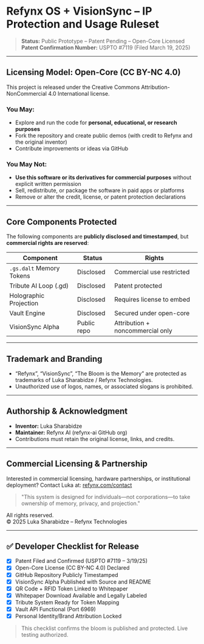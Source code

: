 # Refynx OS + VisionSync – IP Protection and Usage Ruleset

> **Status:** Public Prototype – Patent Pending – Open-Core Licensed
> **Patent Confirmation Number:** USPTO #7119 (Filed March 19, 2025)

---

## Licensing Model: Open-Core (CC BY-NC 4.0)
This project is released under the Creative Commons Attribution-NonCommercial 4.0 International license.

### You May:
- Explore and run the code for **personal, educational, or research purposes**
- Fork the repository and create public demos (with credit to Refynx and the original inventor)
- Contribute improvements or ideas via GitHub

### You May Not:
- **Use this software or its derivatives for commercial purposes** without explicit written permission
- Sell, redistribute, or package the software in paid apps or platforms
- Remove or alter the credit, license, or patent protection declarations

---

## Core Components Protected
The following components are **publicly disclosed and timestamped**, but **commercial rights are reserved**:

| Component                 | Status      | Rights                   |
|--------------------------|-------------|---------------------------|
| `.gs.dalt` Memory Tokens | Disclosed   | Commercial use restricted |
| Tribute AI Loop (.gd)    | Disclosed   | Patent protected          |
| Holographic Projection   | Disclosed   | Requires license to embed |
| Vault Engine             | Disclosed   | Secured under open-core  |
| VisionSync Alpha         | Public repo | Attribution + noncommercial only |

---

## Trademark and Branding
- “Refynx”, “VisionSync”, “The Bloom is the Memory” are protected as trademarks of Luka Sharabidze / Refynx Technologies.
- Unauthorized use of logos, names, or associated slogans is prohibited.

---

## Authorship & Acknowledgment
- **Inventor:** Luka Sharabidze  
- **Maintainer:** Refynx AI (refynx-ai GitHub org)  
- Contributions must retain the original license, links, and credits.

---

## Commercial Licensing & Partnership
Interested in commercial licensing, hardware partnerships, or institutional deployment?
Contact Luka at: [refynx.com/contact](https://refynx.com/contact)

> "This system is designed for individuals—not corporations—to take ownership of memory, privacy, and projection."

All rights reserved.  
© 2025 Luka Sharabidze – Refynx Technologies

---

## ✅ Developer Checklist for Release

- [x] Patent Filed and Confirmed (USPTO #7119 – 3/19/25)
- [x] Open-Core License (CC BY-NC 4.0) Declared
- [x] GitHub Repository Publicly Timestamped
- [x] VisionSync Alpha Published with Source and README
- [x] QR Code + RFID Token Linked to Whitepaper
- [x] Whitepaper Download Available and Legally Labeled
- [x] Tribute System Ready for Token Mapping
- [x] Vault API Functional (Port 6969)
- [x] Personal Identity/Brand Attribution Locked

> This checklist confirms the bloom is published and protected. Live testing authorized.
